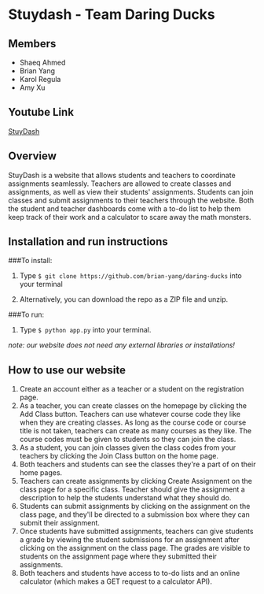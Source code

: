 # Stuydash - Team Daring Ducks
## Members

* Shaeq Ahmed <br>
* Brian Yang  <br>
* Karol Regula <br>
* Amy Xu       <br>

## Youtube Link
[StuyDash](https://www.youtube.com/watch?v=OTzorMQkPDg&feature=youtu.be)

## Overview
StuyDash is a website that allows students and teachers to coordinate assignments seamlessly. Teachers are allowed to create classes and assignments, as well as view their students' assignments. Students can join classes and submit assignments to their teachers through the website. Both the student and teacher dashboards come with a to-do list to help them keep track of their work and a calculator to scare away the math monsters.

## Installation and run instructions

###To install:

1. Type ```$ git clone https://github.com/brian-yang/daring-ducks``` into your terminal

2. Alternatively, you can download the repo as a ZIP file and unzip.

###To run:

1. Type ```$ python app.py``` into your terminal.

*note: our website does not need any external libraries or installations!*

## How to use our website
1. Create an account either as a teacher or a student on the registration page.
2. As a teacher, you can create classes on the homepage by clicking the Add Class button. Teachers can use whatever course code they like when they are creating classes. As long as the course code or course title is not taken, teachers can create as many courses as they like. The course codes must be given to students so they can join the class.
3. As a student, you can join classes given the class codes from your teachers by clicking the Join Class button on the home page.
4. Both teachers and students can see the classes they're a part of on their home pages.
5. Teachers can create assignments by clicking Create Assignment on the class page for a specific class. Teacher should give the assignment a description to help the students understand what they should do.
6. Students can submit assignments by clicking on the assignment on the class page, and they'll be directed to a submission box where they can submit their assignment.
7. Once students have submitted assignments, teachers can give students a grade by viewing the student submissions for an assignment after clicking on the assignment on the class page. The grades are visible to students on the assignment page where they submitted their assignments.
8. Both teachers and students have access to to-do lists and an online calculator (which makes a GET request to a calculator API).

